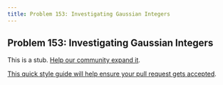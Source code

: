 ```yaml
---
title: Problem 153: Investigating Gaussian Integers
---
```

## Problem 153: Investigating Gaussian Integers

This is a stub. <a href='https://github.com/freecodecamp/guides/tree/master/src/pages/certifications/coding-interview-prep/project-euler/problem-153-investigating-gaussian-integers/index.md' target='_blank' rel='nofollow'>Help our community expand it</a>.

<a href='https://github.com/freecodecamp/guides/blob/master/README.md' target='_blank' rel='nofollow'>This quick style guide will help ensure your pull request gets accepted</a>.

<!-- The article goes here, in GitHub-flavored Markdown. Feel free to add YouTube videos, images, and CodePen/JSBin embeds  -->
